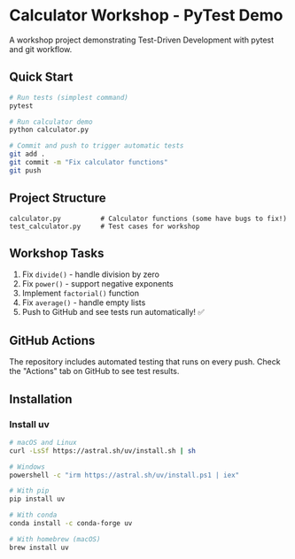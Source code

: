 # Calculator Workshop - PyTest Demo

A workshop project demonstrating Test-Driven Development with pytest and git workflow.

## Quick Start

```bash
# Run tests (simplest command)
pytest

# Run calculator demo
python calculator.py

# Commit and push to trigger automatic tests
git add .
git commit -m "Fix calculator functions"
git push
```

## Project Structure

```text
calculator.py          # Calculator functions (some have bugs to fix!)
test_calculator.py     # Test cases for workshop
```

## Workshop Tasks

1. Fix `divide()` - handle division by zero
2. Fix `power()` - support negative exponents  
3. Implement `factorial()` function
4. Fix `average()` - handle empty lists
5. Push to GitHub and see tests run automatically! ✅

## GitHub Actions

The repository includes automated testing that runs on every push. Check the "Actions" tab on GitHub to see test results.

## Installation

### Install uv

```bash
# macOS and Linux
curl -LsSf https://astral.sh/uv/install.sh | sh

# Windows
powershell -c "irm https://astral.sh/uv/install.ps1 | iex"

# With pip
pip install uv

# With conda
conda install -c conda-forge uv

# With homebrew (macOS)
brew install uv
```